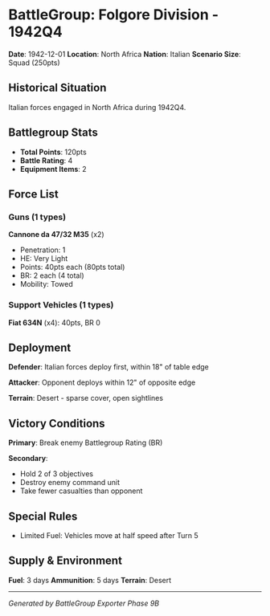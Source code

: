 # BattleGroup: Folgore Division - 1942Q4

**Date**: 1942-12-01
**Location**: North Africa
**Nation**: Italian
**Scenario Size**: Squad (250pts)

## Historical Situation

Italian forces engaged in North Africa during 1942Q4.

## Battlegroup Stats

- **Total Points**: 120pts
- **Battle Rating**: 4
- **Equipment Items**: 2

## Force List

### Guns (1 types)

**Cannone da 47/32 M35** (x2)
- Penetration: 1
- HE: Very Light
- Points: 40pts each (80pts total)
- BR: 2 each (4 total)
- Mobility: Towed

### Support Vehicles (1 types)

**Fiat 634N** (x4): 40pts, BR 0

## Deployment

**Defender**: Italian forces deploy first, within 18" of table edge

**Attacker**: Opponent deploys within 12" of opposite edge

**Terrain**: Desert - sparse cover, open sightlines

## Victory Conditions

**Primary**: Break enemy Battlegroup Rating (BR)

**Secondary**:
- Hold 2 of 3 objectives
- Destroy enemy command unit
- Take fewer casualties than opponent

## Special Rules

- Limited Fuel: Vehicles move at half speed after Turn 5

## Supply & Environment

**Fuel**: 3 days
**Ammunition**: 5 days
**Terrain**: Desert

---

*Generated by BattleGroup Exporter Phase 9B*
